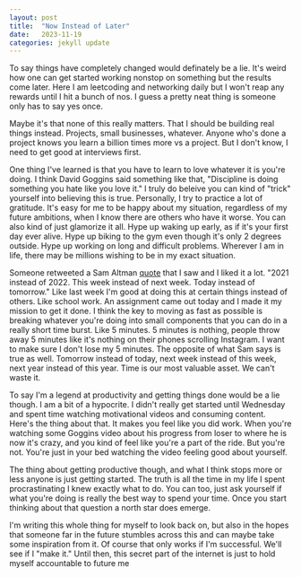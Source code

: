 ```yaml
---
layout: post
title:  "Now Instead of Later"
date:   2023-11-19
categories: jekyll update
---
```

To say things have completely changed would definately be a lie. It's weird how
one can get started working nonstop on something but the results come later.
Here I am leetcoding and networking daily but I won't reap any rewards until I
hit a bunch of nos. I guess a pretty neat thing is someone only has to say yes
once.

Maybe it's that none of this really matters. That I should be building real
things instead. Projects, small businesses, whatever. Anyone who's done a
project knows you learn a billion times more vs a project. But I don't know, I
need to get good at interviews first.

One thing I've learned is that you have to learn to love whatever it is you're
doing. I think David Goggins said something like that, "Discipline is doing
something you hate like you love it." I truly do beleive you can kind of "trick"
yourself into believing this is true. Personally, I try to practice a lot of
gratitude. It's easy for me to be happy about my situation, regardless of my
future ambitions, when I know there are others who have it worse. You can also
kind of just glamorize it all. Hype up waking up early, as if it's your first
day ever alive. Hype up biking to the gym even though it's only 2 degrees
outside. Hype up working on long and difficult problems. Wherever I am in life,
there may be millions wishing to be in my exact situation.

Someone retweeted a Sam Altman
[quote](https://x.com/sama/status/1345140364995227648?s=20) that I saw and I
liked it a lot. "2021 instead of 2022. This week instead of next week. Today
instead of tomorrow." Like last week I'm good at doing this at certain things
instead of others. Like school work. An assignment came out today and I made it
my mission to get it done. I think the key to moving as fast as possible is
breaking whatever you're doing into small components that you can do in a
really short time burst. Like 5 minutes. 5 minutes is nothing, people throw
away 5 minutes like it's nothing on their phones scrolling Instagram. I want to
make sure I don't lose my 5 minutes. The opposite of what Sam says is true as
well. Tomorrow instead of today, next week instead of this week, next year
instead of this year. Time is our most valuable asset. We can't waste it.

To say I'm a legend at productivity and getting things done would be a lie
though. I am a bit of a hypocrite. I didn't really get started until Wednesday
and spent time watching motivational videos and consuming content. Here's the
thing about that. It makes you feel like you did work. When you're watching
some Goggins video about his progress from loser to where he is now it's crazy,
and you kind of feel like you're a part of the ride. But you're not. You're
just in your bed watching the video feeling good about yourself.

The thing about getting productive though, and what I think stops more or less
anyone is just getting started. The truth is all the time in my life I spent
procrastinating I knew exactly what to do. You can too, just ask yourself if
what you're doing is really the best way to spend your time. Once you start
thinking about that question a north star does emerge.

I'm writing this whole thing for myself to look back on, but also in the hopes
that someone far in the future stumbles across this and can maybe take some
inspiration from it. Of course that only works if I'm successful. We'll see if
I "make it." Until then, this secret part of the internet is just to hold
myself accountable to future me
